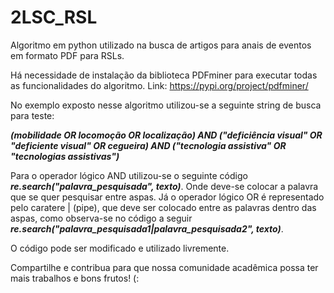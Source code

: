 # 2LSC_RSL
Algoritmo em python utilizado na busca de artigos para anais de eventos em formato PDF para RSLs.

Há necessidade de instalação da biblioteca PDFminer para executar todas as funcionalidades do algoritmo. Link: https://pypi.org/project/pdfminer/

No exemplo exposto nesse algoritmo utilizou-se a seguinte string de busca para teste:

<strong><i>(mobilidade OR locomoção OR localização) AND ("deficiência visual" OR "deficiente visual" OR cegueira) AND ("tecnologia assistiva" OR "tecnologias assistivas")</strong></i>

Para o operador lógico AND utilizou-se o seguinte código <strong><i>re.search("palavra_pesquisada", texto)</strong></i>. Onde deve-se colocar a palavra que se quer pesquisar entre aspas. Já o operador lógico OR é representado pelo caratere | (pipe), que deve ser colocado entre as palavras dentro das aspas, como observa-se no código a seguir <strong><i>re.search("palavra_pesquisada1|palavra_pesquisada2", texto)</strong></i>.

O código pode ser modificado e utilizado livremente. 

Compartilhe e contribua para que nossa comunidade acadêmica possa ter mais trabalhos e bons frutos! (:  


